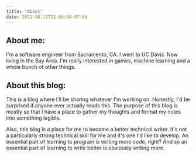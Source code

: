 ```yaml
---
title: "About"
date: 2021-06-11T22:06:54-07:00
---
```


## About me:

I'm a software engineer from Sacramento, CA. I went to UC Davis. Now living in the Bay Area. I'm really interested in games, machine learning and a whole bunch of other things. 

## About this blog:

This is a blog where I'll be sharing whatever I'm working on. Honestly, I'd be surprised if anyone ever actually reads this. The purpose of this blog is mostly so that I have a place to gather my thoughts and format my notes into something legible.  

Also, this blog is a place for me to become a better technical writer. It's not a particularly strong technical skill for me and it's one I'd like to develop. An essential part of learning to program is writing more code, right? And so an essential part of learning to write better is obviously writing more. 